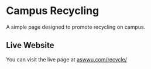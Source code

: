 # Campus Recycling
A simple page designed to promote recycling on campus. 
## Live Website
You can visit the live page at [aswwu.com/recycle/](https://aswwu.com/recycle/)
